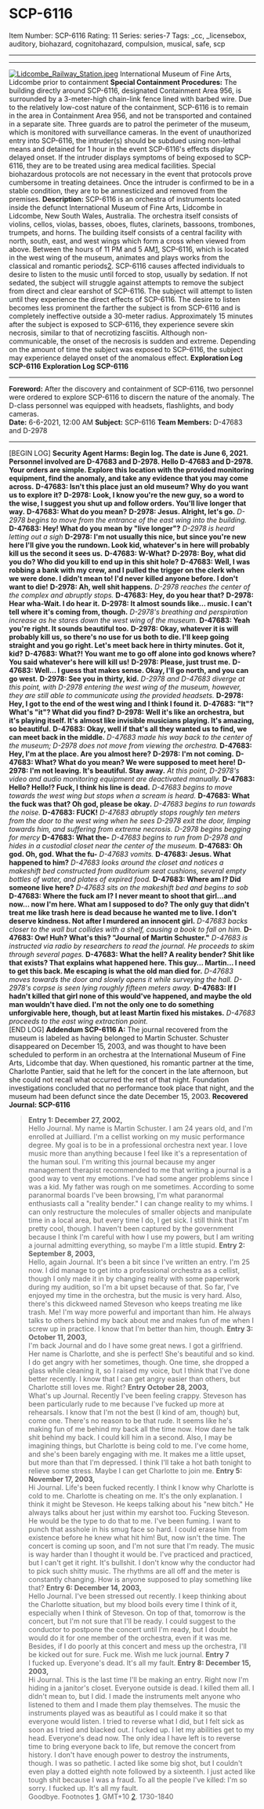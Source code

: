 # SCP-6116
Item Number: SCP-6116
Rating: 11
Series: series-7
Tags: _cc, _licensebox, auditory, biohazard, cognitohazard, compulsion, musical, safe, scp

---

* * *
[![Lidcombe_Railway_Station.jpeg](https://scp-wiki.wdfiles.com/local--resized-images/scp-6116/Lidcombe_Railway_Station.jpeg/medium.jpg)](https://scp-wiki.wdfiles.com/local--files/scp-6116/Lidcombe_Railway_Station.jpeg)
International Museum of Fine Arts, Lidcombe prior to containment
**Special Containment Procedures:** The building directly around SCP-6116, designated Containment Area 956, is surrounded by a 3-meter-high chain-link fence lined with barbed wire. Due to the relatively low-cost nature of the containment, SCP-6116 is to remain in the area in Containment Area 956, and not be transported and contained in a separate site. Three guards are to patrol the perimeter of the museum, which is monitored with surveillance cameras.
In the event of unauthorized entry into SCP-6116, the intruder(s) should be subdued using non-lethal means and detained for 1 hour in the event SCP-6116's effects display delayed onset. If the intruder displays symptoms of being exposed to SCP-6116, they are to be treated using area medical facilities. Special biohazardous protocols are not necessary in the event that protocols prove cumbersome in treating detainees. Once the intruder is confirmed to be in a stable condition, they are to be amnesticized and removed from the premises.
**Description:** SCP-6116 is an orchestra of instruments located inside the defunct International Museum of Fine Arts, Lidcombe in Lidcombe, New South Wales, Australia. The orchestra itself consists of violins, cellos, violas, basses, oboes, flutes, clarinets, bassoons, trombones, trumpets, and horns. The building itself consists of a central facility with north, south, east, and west wings which form a cross when viewed from above.
Between the hours of 11 PM and 5 AM[1](javascript:;), SCP-6116, which is located in the west wing of the museum, animates and plays works from the classical and romantic periods[2](javascript:;). SCP-6116 causes affected individuals to desire to listen to the music until forced to stop, usually by sedation. If not sedated, the subject will struggle against attempts to remove the subject from direct and clear earshot of SCP-6116. The subject will attempt to listen until they experience the direct effects of SCP-6116. The desire to listen becomes less prominent the farther the subject is from SCP-6116 and is completely ineffective outside a 30-meter radius.
Approximately 15 minutes after the subject is exposed to SCP-6116, they experience severe skin necrosis, similar to that of necrotizing fasciitis. Although non-communicable, the onset of the necrosis is sudden and extreme. Depending on the amount of time the subject was exposed to SCP-6116, the subject may experience delayed onset of the anomalous effect.
**Exploration Log SCP-6116**
**Exploration Log SCP-6116**
* * *
**Foreword:** After the discovery and containment of SCP-6116, two personnel were ordered to explore SCP-6116 to discern the nature of the anomaly. The D-class personnel was equipped with headsets, flashlights, and body cameras.  
**Date:** 6-6-2021, 12:00 AM
**Subject:** SCP-6116
**Team Members:** D-47683 and D-2978
* * *
[BEGIN LOG]
**Security Agent Harms: Begin log. The date is June 6, 2021. Personnel involved are D-47683 and D-2978. Hello D-47683 and D-2978. Your orders are simple. Explore this location with the provided monitoring equipment, find the anomaly, and take any evidence that you may come across.**
**D-47683: Isn't this place just an old museum? Why do you want us to explore it?**
**D-2978: Look, I know you're the new guy, so a word to the wise, I suggest you shut up and follow orders. You'll live longer that way.**
**D-47683: What do you mean?**
**D-2978: Jesus. Alright, let's go.**
_D-2978 begins to move from the entrance of the east wing into the building._
**D-47683: Hey! What do you mean by "live longer"?**
_D-2978 is heard letting out a sigh_
**D-2978: I'm not usually this nice, but since you're new here I'll give you the rundown. Look kid, whatever's in here will probably kill us the second it sees us.**
**D-47683: W-What?**
**D-2978: Boy, what did you do? Who did you kill to end up in this shit hole?**
**D-47683: Well, I was robbing a bank with my crew, and I pulled the trigger on the clerk when we were done. I didn't mean to! I'd never killed anyone before. I don't want to die!**
**D-2978: Ah, well shit happens.**
_D-2978 reaches the center of the complex and abruptly stops._
**D-47683: Hey, do you hear that?**
**D-2978: Hear wha-Wait. I do hear it.**
**D-2978: It almost sounds like… music. I can't tell where it's coming from, though.**
_D-2978's breathing and perspiration increase as he stares down the west wing of the museum._
**D-47683: Yeah you're right. It sounds beautiful too.**
**D-2978: Okay, whatever it is will probably kill us, so there's no use for us both to die. I'll keep going straight and you go right. Let's meet back here in thirty minutes. Got it, kid?**
**D-47683: What?! You want me to go off alone into god knows where? You said whatever's here will kill us!**
**D-2978: Please, just trust me.**
**D-47683: Well… I guess that makes sense. Okay, I'll go north, and you can go west.**
**D-2978: See you in thirty, kid.**
_D-2978 and D-47683 diverge at this point, with D-2978 entering the west wing of the museum, however, they are still able to communicate using the provided headsets._
**D-2978: Hey, I got to the end of the west wing and I think I found it.**
**D-47683: "It"? What's "it"? What did you find?**
**D-2978: Well it's like an orchestra, but it's playing itself. It's almost like invisible musicians playing. It's amazing, so beautiful.**
**D-47683: Okay, well if that's all they wanted us to find, we can meet back in the middle.**
_D-47683 made his way back to the center of the museum; D-2978 does not move from viewing the orchestra._
**D-47683: Hey, I'm at the place. Are you almost here?**
**D-2978: I'm not coming.**
**D-47683: What? What do you mean? We were supposed to meet here!**
**D-2978: I'm not leaving. It's beautiful. Stay away.**
_At this point, D-2978's video and audio monitoring equipment are deactivated manually._
**D-47683: Hello? Hello!? Fuck, I think his line is dead.**
_D-47683 begins to move towards the west wing but stops when a scream is heard._
**D-47683: What the fuck was that? Oh god, please be okay.**
_D-47683 begins to run towards the noise._
**D-47683: FUCK!**
_D-47683 abruptly stops roughly ten meters from the door to the west wing when he sees D-2978 exit the door, limping towards him, and suffering from extreme necrosis._
_D-2978 begins begging for mercy_
**D-47683: What the-**
_D-47683 begins to run from D-2978 and hides in a custodial closet near the center of the museum._
**D-47683: Oh god. Oh, god. What the fu-**
_D-47683 vomits._
**D-47683: Jesus. What happened to him?**
_D-47683 looks around the closet and notices a makeshift bed constructed from auditorium seat cushions, several empty bottles of water, and plates of expired food._
**D-47683: Where am I? Did someone live here?**
_D-47683 sits on the makeshift bed and begins to sob_
**D-47683: Where the fuck am I? I never meant to shoot that girl…and now… now I'm here. What am I supposed to do? The only guy that didn't treat me like trash here is dead because he wanted me to live. I don't deserve kindness. Not after I murdered an innocent girl.**
_D-47683 backs closer to the wall but collides with a shelf, causing a book to fall on him._
**D-47683: Ow! Huh? What's this? "Journal of Martin Schuster."**
_D-47683 is instructed via radio by researchers to read the journal. He proceeds to skim through several pages._
**D-47683: What the hell? A reality bender? Shit like that exists? That explains what happened here. This guy… Martin… I need to get this back. Me escaping is what the old man died for.**
_D-47683 moves towards the door and slowly opens it while surveying the hall. D-2978's corpse is seen lying roughly fifteen meters away._
**D-47683: If I hadn't killed that girl none of this would've happened, and maybe the old man wouldn't have died. I'm not the only one to do something unforgivable here, though, but at least Martin fixed his mistakes.**
_D-47683 proceeds to the east wing extraction point._  
[END LOG]
**Addendum SCP-6116 A:** The journal recovered from the museum is labeled as having belonged to Martin Schuster. Schuster disappeared on December 15, 2003, and was thought to have been scheduled to perform in an orchestra at the International Museum of Fine Arts, Lidcombe that day. When questioned, his romantic partner at the time, Charlotte Pantier, said that he left for the concert in the late afternoon, but she could not recall what occurred the rest of that night. Foundation investigations concluded that no performance took place that night, and the museum had been defunct since the date December 15, 2003.
**Recovered Journal: SCP-6116**
> **Entry 1: December 27, 2002,**  
>  Hello Journal. My name is Martin Schuster. I am 24 years old, and I'm enrolled at Juilliard. I'm a cellist working on my music performance degree. My goal is to be in a professional orchestra next year. I love music more than anything because I feel like it's a representation of the human soul. I'm writing this journal because my anger management therapist recommended to me that writing a journal is a good way to vent my emotions. I've had some anger problems since I was a kid. My father was rough on me sometimes. According to some paranormal boards I've been browsing, I'm what paranormal enthusiasts call a "reality bender." I can change reality to my whims. I can only restructure the molecules of smaller objects and manipulate time in a local area, but every time I do, I get sick. I still think that I'm pretty cool, though. I haven't been captured by the government because I think I'm careful with how I use my powers, but I am writing a journal admitting everything, so maybe I'm a little stupid.
> **Entry 2: September 8, 2003,**  
>  Hello, again Journal. It's been a bit since I've written an entry. I'm 25 now. I did manage to get into a professional orchestra as a cellist, though I only made it in by changing reality with some paperwork during my audition, so I'm a bit upset because of that. So far, I've enjoyed my time in the orchestra, but the music is very hard. Also, there's this dickweed named Steveson who keeps treating me like trash. Me! I'm way more powerful and important than him. He always talks to others behind my back about me and makes fun of me when I screw up in practice. I know that I'm better than him, though.
> **Entry 3: October 11, 2003,**  
>  I'm back Journal and do I have some great news. I got a girlfriend. Her name is Charlotte, and she is perfect! She's beautiful and so kind. I do get angry with her sometimes, though. One time, she dropped a glass while cleaning it, so I raised my voice, but I think that I've done better recently. I know that I can get angry easier than others, but Charlotte still loves me. Right?
> **Entry October 28, 2003,**  
>  What's up Journal. Recently I've been feeling crappy. Steveson has been particularly rude to me because I've fucked up more at rehearsals. I know that I'm not the best (I kind of am, though) but, come one. There's no reason to be that rude. It seems like he's making fun of me behind my back all the time now. How dare he talk shit behind my back. I could kill him in a second. Also, I may be imagining things, but Charlotte is being cold to me. I've come home, and she's been barely engaging with me. It makes me a little upset, but more than that I'm depressed. I think I'll take a hot bath tonight to relieve some stress. Maybe I can get Charlotte to join me.
> **Entry 5: November 17, 2003,**  
>  Hi Journal. Life's been fucked recently. I think I know why Charlotte is cold to me. Charlotte is cheating on me. It's the only explanation. I think it might be Steveson. He keeps talking about his "new bitch." He always talks about her just within my earshot too. Fucking Steveson. He would be the type to do that to me. I've been fuming. I want to punch that asshole in his smug face so hard. I could erase him from existence before he knew what hit him! But, now isn't the time. The concert is coming up soon, and I'm not sure that I'm ready. The music is way harder than I thought it would be. I've practiced and practiced, but I can't get it right. It's bullshit. I don't know why the conductor had to pick such shitty music. The rhythms are all off and the meter is constantly changing. How is anyone supposed to play something like that?
> **Entry 6: December 14, 2003,**  
>  Hello Journal. I've been stressed out recently. I keep thinking about the Charlotte situation, but my blood boils every time I think of it, especially when I think of Steveson. On top of that, tomorrow is the concert, but I'm not sure that I'll be ready. I could suggest to the conductor to postpone the concert until I'm ready, but I doubt he would do it for one member of the orchestra, even if it was me. Besides, if I do poorly at this concert and mess up the orchestra, I'll be kicked out for sure. Fuck me. Wish me luck journal.
> **Entry 7**  
>  I fucked up. Everyone's dead. It's all my fault.
> **Entry 8: December 15, 2003,**  
>  Hi Journal. This is the last time I'll be making an entry. Right now I'm hiding in a janitor's closet. Everyone outside is dead. I killed them all. I didn't mean to, but I did. I made the instruments melt anyone who listened to them and I made them play themselves. The music the instruments played was as beautiful as I could make it so that everyone would listen. I tried to reverse what I did, but I felt sick as soon as I tried and blacked out. I fucked up. I let my abilities get to my head. Everyone's dead now. The only idea I have left is to reverse time to bring everyone back to life, but remove the concert from history. I don't have enough power to destroy the instruments, though. I was so pathetic. I acted like some big shot, but I couldn't even play a dotted eighth note followed by a sixteenth. I just acted like tough shit because I was a fraud. To all the people I've killed: I'm so sorry. I fucked up. It's all my fault.  
>  Goodbye.
Footnotes
[1](javascript:;). GMT+10
[2](javascript:;). 1730-1840